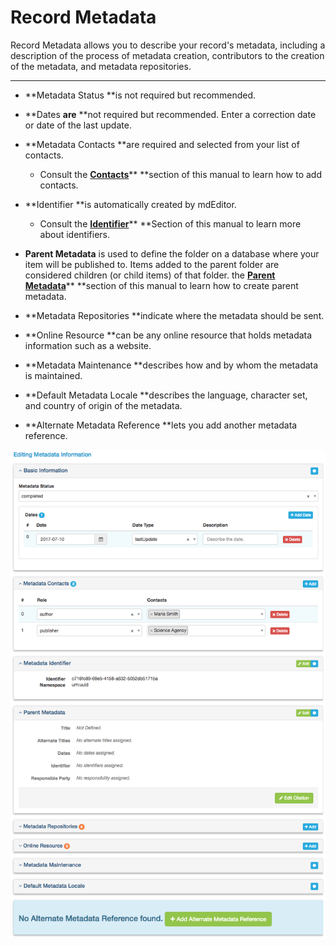# Record Metadata

Record Metadata allows you to describe your record's metadata, including a description of the process of metadata creation, contributors to the creation of the metadata, and metadata repositories.

---

* **Metadata Status **is not required but recommended.
* **Dates **are** **not required but recommended. Enter a correction date or date of the last update.
* **Metadata Contacts **are required and selected from your list of contacts. 
  * Consult the [**Contacts**](/contacts.md)** **section of this manual to learn how to add contacts.
* **Identifier **is automatically created by mdEditor.
  * Consult the [**Identifier**](/record/edit/metadata/parent-metadata/identifier.md)** **Section of this manual to learn more about identifiers. 
* **Parent Metadata** is used to define the folder on a database where your item will be published to. Items added to the parent folder are considered children \(or child items\) of that folder. the [**Parent Metadata**](/record/edit/metadata/parent-metadata.md)** **section of this manual to learn how to create parent metadata.
* **Metadata Repositories **indicate where the metadata should be sent.
* **Online Resource **can be any online resource that holds metadata information such as a website.
* **Metadata Maintenance **describes how and by whom the metadata is maintained.
* **Default Metadata Locale **describes the language, character set, and country of origin of the metadata.

* **Alternate Metadata Reference **lets you add another metadata reference.

![](/assets/metadata_window.png)

